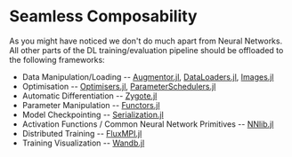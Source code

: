 # Seamless Composability

As you might have noticed we don't do much apart from Neural Networks. All other parts of the DL training/evaluation pipeline should be offloaded to the following frameworks:

* Data Manipulation/Loading -- [Augmentor.jl](https://evizero.github.io/Augmentor.jl/stable/), [DataLoaders.jl](https://lorenzoh.github.io/DataLoaders.jl/docs/dev/), [Images.jl](https://juliaimages.org/stable/)
* Optimisation -- [Optimisers.jl](https://github.com/FluxML/Optimisers.jl), [ParameterSchedulers.jl](https://darsnack.github.io/ParameterSchedulers.jl/dev/README.html)
* Automatic Differentiation -- [Zygote.jl](https://github.com/FluxML/Zygote.jl)
* Parameter Manipulation -- [Functors.jl](https://fluxml.ai/Functors.jl/stable/)
* Model Checkpointing -- [Serialization.jl](https://docs.julialang.org/en/v1/stdlib/Serialization/)
* Activation Functions / Common Neural Network Primitives -- [NNlib.jl](https://fluxml.ai/Flux.jl/stable/models/nnlib/)
* Distributed Training -- [FluxMPI.jl](https://github.com/avik-pal/FluxMPI.jl)
* Training Visualization -- [Wandb.jl](https://github.com/avik-pal/Wandb.jl)
